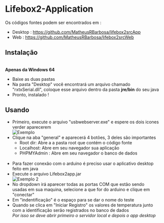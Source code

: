 # Lifebox2-Application

Os códigos fontes podem ser encontrados em :
- Desktop : https://github.com/MatheusRBarbosa/lifebox2srcApp
- Web : https://github.com/MatheusRBarbosa/lifebox2srcWeb

## Instalação
<br>**Apenas da Windows 64**<br>
- Baixe as duas pastas
- Na pasta "Desktop" você encontrará um arquivo chamado "rxtxSerial.dll", coloque esse arquivo dentro da pasta **jre/bin** do seu java
- Pronto, instalado !

## Usando
- Primeiro, execute o arquivo "usbwebserver.exe" e espere os dois icones verder aparecerem<br>
![Exemplo](https://image.prntscr.com/image/otuaCcmMS92VP6FvxemtXQ.png)<br>
- Clique na aba "general" e aparecerá 4 botões, 3 deles são importantes
  - Root dir: Abre a a pasta root que contém o código fonte
  - Localhost: Abre em seu navegador sua aplicação
  - PHPMYAdmin : Abre em seu navegador o banco de dados
  <br>
- Para fazer conexão com o arduino é preciso usar o aplicativo desktop feito em java
- Execute o arquivo Lifebox2app.jar<br>
![Exemplo 2](https://image.prntscr.com/image/fU78qF1UTQGkMM-MaeJLpw.png)<br>
- No dropdown irá aparecer todas as portas COM que estão sendo usadas em sua maquina, selecione a que for do arduino e clique em "conectar"
- Em "indentificação" é o espaço para se dar o nome do teste
- Quando se clica em "Iniciar Registro" os valores de temperatura junto com a identificação serão registrados no banco de dados<br>
*Por isso se deve abrir primeiro o servidor local e depois o app desktop*
